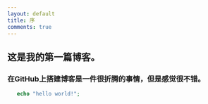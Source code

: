 ```yaml
---
layout: default
title: 序
comments: true
---
```



## 这是我的第一篇博客。
### 在GitHub上搭建博客是一件很折腾的事情，但是感觉很不错。


```php
   echo "hello world!";
```
